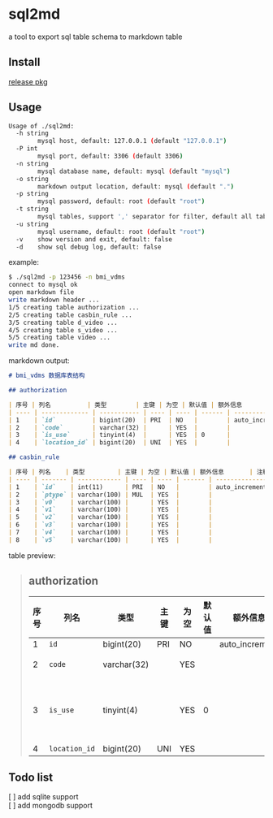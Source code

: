 # sql2md

a tool to export sql table schema to markdown table

## Install

[release pkg](https://github.com/seek4self/sql2md/releases)

## Usage

```bash
Usage of ./sql2md:
  -h string
        mysql host, default: 127.0.0.1 (default "127.0.0.1")
  -P int
        mysql port, default: 3306 (default 3306)
  -n string
        mysql database name, default: mysql (default "mysql")
  -o string
        markdown output location, default: mysql (default ".")
  -p string
        mysql password, default: root (default "root")
  -t string
        mysql tables, support ',' separator for filter, default all tables
  -u string
        mysql username, default: root (default "root")
  -v    show version and exit, default: false
  -d    show sql debug log, default: false
```

example:

```bash
$ ./sql2md -p 123456 -n bmi_vdms 
connect to mysql ok
open markdown file
write markdown header ...
1/5 creating table authorization ...
2/5 creating table casbin_rule ...
3/5 creating table d_video ...
4/5 creating table s_video ...
5/5 creating table video ...
write md done.
```

markdown output:

```markdown
# bmi_vdms 数据库表结构

## authorization

| 序号 | 列名          | 类型        | 主键 | 为空 | 默认值 | 额外信息       | 注释              |
| ---- | ------------- | ----------- | ---- | ---- | ------ | -------------- | ----------------- |
| 1    | `id`          | bigint(20)  | PRI  | NO   |        | auto_increment |                   |
| 2    | `code`        | varchar(32) |      | YES  |        |                | 授权码            |
| 3    | `is_use`      | tinyint(4)  |      | YES  | 0      |                | 1:注册，0：未注册 |
| 4    | `location_id` | bigint(20)  | UNI  | YES  |        |                |                   |

## casbin_rule

| 序号 | 列名    | 类型         | 主键 | 为空 | 默认值 | 额外信息       | 注释                   |
| ---- | ------- | ------------ | ---- | ---- | ------ | -------------- | ---------------------- |
| 1    | `id`    | int(11)      | PRI  | NO   |        | auto_increment |                        |
| 2    | `ptype` | varchar(100) | MUL  | YES  |        |                |                        |
| 3    | `v0`    | varchar(100) |      | YES  |        |                | 角色(id)               |
| 4    | `v1`    | varchar(100) |      | YES  |        |                | p:请求 path / g:父角色 |
| 5    | `v2`    | varchar(100) |      | YES  |        |                | 请求 method            |
| 6    | `v3`    | varchar(100) |      | YES  |        |                | 注释                   |
| 7    | `v4`    | varchar(100) |      | YES  |        |                |                        |
| 8    | `v5`    | varchar(100) |      | YES  |        |                |                        |
```

table preview:

> ## authorization
>
>| 序号 | 列名 | 类型 | 主键 | 为空 | 默认值 | 额外信息 | 注释 |
>| -- | -- | -- | -- | -- | -- | -- | -- |
>| 1 | `id` | bigint(20) | PRI | NO |  | auto_increment |  |
>| 2 | `code` | varchar(32) |  | YES |  |  | 授权码 |
>| 3 | `is_use` | tinyint(4) |  | YES | 0 |  | 1:注册，0：未注册 |
>| 4 | `location_id` | bigint(20) | UNI | YES |  |  |  |

## Todo list

[ ] add sqlite support  
[ ] add mongodb support
